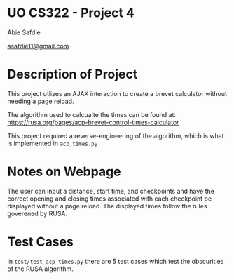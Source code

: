 # UO CS322 - Project 4 #

Abie Safdie


asafdie11@gmail.com


# Description of Project

This project utlizes an AJAX interaction to create a brevet calculator without needing a page reload.


The algorithm used to calcualte the times can be found at: https://rusa.org/pages/acp-brevet-control-times-calculator


This project required a reverse-engineering of the algorithm, which is what is implemented in `acp_times.py`



# Notes on Webpage

The user can input a distance, start time, and checkpoints and have the correct opening and closing times associated with each checkpoint be displayed without a page reload. The displayed times follow the rules goverened by RUSA. 

# Test Cases

In `test/test_acp_times.py` there are 5 test cases which test the obscurities of the RUSA algorithm. 

